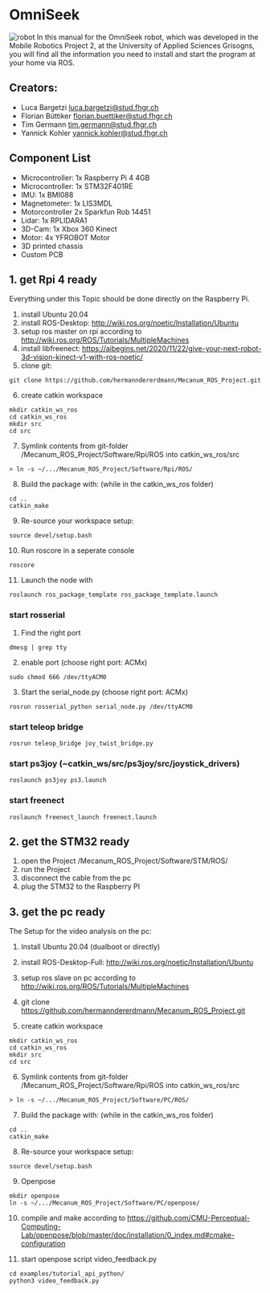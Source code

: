 # OmniSeek
![robot](https://github.com/hermanndererdmann/Mecanum_ROS_Project/assets/64459587/38fc09db-1e92-4c84-a349-d115479ea19b)
In this manual for the OmniSeek robot, which was developed in the Mobile Robotics Project 2, at the University of Applied Sciences Grisogns, you will find all the information you need to install and start the program at your home via ROS.

## Creators:
- Luca Bargetzi				  luca.bargetzi@stud.fhgr.ch
- Florian Büttiker			florian.buettiker@stud.fhgr.ch
- Tim Germann				    tim.germann@stud.fhgr.ch
- Yannick Kohler			  yannick.kohler@stud.fhgr.ch

## Component List
-	Microcontroller:	1x Raspberry Pi 4 4GB
-	Microcontroller:	1x STM32F401RE
-	IMU:			1x BMI088 
-	Magnetometer:	1x LIS3MDL
-	Motorcontroller	2x Sparkfun Rob 14451
-	Lidar:			1x RPLIDARA1
-	3D-Cam:		1x Xbox 360 Kinect
-	Motor:			4x YFROBOT Motor
-	3D printed chassis
-	Custom PCB

## 1. get Rpi 4 ready
Everything under this Topic should be done directly on the Raspberry Pi.
1. install Ubuntu 20.04
2. install ROS-Desktop: http://wiki.ros.org/noetic/Installation/Ubuntu
3. setup ros master on rpi according to http://wiki.ros.org/ROS/Tutorials/MultipleMachines
4. install libfreenect: https://aibegins.net/2020/11/22/give-your-next-robot-3d-vision-kinect-v1-with-ros-noetic/
5. clone git:
```
git clone https://github.com/hermanndererdmann/Mecanum_ROS_Project.git
```
6. create catkin workspace 
```
mkdir catkin_ws_ros
cd catkin_ws_ros
mkdir src
cd src
```
7. Symlink contents from git-folder /Mecanum_ROS_Project/Software/Rpi/ROS into catkin_ws_ros/src
```
> ln -s ~/.../Mecanum_ROS_Project/Software/Rpi/ROS/ 
```
8. Build the package with: (while in the catkin_ws_ros folder)
```
cd ..
catkin_make
```
9. Re-source your workspace setup:
```
source devel/setup.bash
```
10. Run roscore in a seperate console
```
roscore
```
11. Launch the node with
```
roslaunch ros_package_template ros_package_template.launch
```

### start rosserial 
1. Find the right port
```
dmesg | grep tty
```
2. enable port (choose right port: ACMx)
```
sudo chmod 666 /dev/ttyACM0
```
3. Start the serial_node.py (choose right port: ACMx)
```
rosrun rosserial_python serial_node.py /dev/ttyACM0
```
### start teleop bridge
```
rosrun teleop_bridge joy_twist_bridge.py
```
### start ps3joy (~catkin_ws/src/ps3joy/src/joystick_drivers)
```
roslaunch ps3joy ps3.launch
```
### start freenect
```
roslaunch freenect_launch freenect.launch
```


## 2. get the STM32 ready
1. open the Project /Mecanum_ROS_Project/Software/STM/ROS/
2. run the Project
3. disconnect the cable from the pc
4. plug the STM32 to the Raspberry PI

## 3. get the pc ready
The Setup for the video analysis on the pc:
1. Install Ubuntu 20.04 (dualboot or directly)
2. install ROS-Desktop-Full: http://wiki.ros.org/noetic/Installation/Ubuntu
3. setup ros slave on pc according to http://wiki.ros.org/ROS/Tutorials/MultipleMachines
4. git clone https://github.com/hermanndererdmann/Mecanum_ROS_Project.git

5. create catkin workspace 
```
mkdir catkin_ws_ros
cd catkin_ws_ros
mkdir src
cd src
```
6. Symlink contents from git-folder /Mecanum_ROS_Project/Software/Rpi/ROS into catkin_ws_ros/src
```
> ln -s ~/.../Mecanum_ROS_Project/Software/PC/ROS/ 
```
7. Build the package with: (while in the catkin_ws_ros folder)
```
cd ..
catkin_make
```
8. Re-source your workspace setup:
```
source devel/setup.bash
```
9. Openpose
```
mkdir openpose
ln -s ~/.../Mecanum_ROS_Project/Software/PC/openpose/ 
```
10. compile and make according to https://github.com/CMU-Perceptual-Computing-Lab/openpose/blob/master/doc/installation/0_index.md#cmake-configuration

12.  start openpose script video_feedback.py
```
cd examples/tutorial_api_python/
python3 video_feedback.py
```


